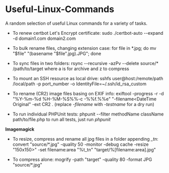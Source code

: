 # Useful-Linux-Commands
A random selection of useful Linux commands for a variety of tasks.

* To renew certbot Let's Encrypt certificate:
  sudo ./certbot-auto --expand -d domain1.com domain2.com

* To bulk rename files, changing extension case:
  for file in *.jpg; do 
  mv "$file" "(basename "$file".jpg).JPG"; done

* To sync files in two folders:
  rsync --recursive -azPv --delete source/* /path/to/target
  where a is for archive and z to compress

* To mount an SSH resource as local drive:
  sshfs user@host:/remote/path /local/path -p port_number -o IdentityFile=~/.ssh/id_rsa_custom

* To rename (CR2) image files basing on EXIF info:
  exiftool -progress -r -d "%Y-%m-%d %H-%M-%S%%-c -%%f.%%e" "-filename<DateTime Original" -ext CR2 .
  (replace *-filename* with *-testname* for a dry run)

* To run individual PHPUnit tests:
  phpunit --filter methodName className path/to/file.php
  to run all tests, just run *phpunit*

**Imagemagick**
* To resize, compress and rename all jpg files in a folder appending *_tn*:
  convert "source/*.jpg" -quality 50 -monitor -debug cache -resize "150x150>" -set filename:area "%t_tn" "target/%[filename:area].jpg"

* To compress alone:
  mogrify -path "target" -quality 80 -format JPG "source/*.jpg"
